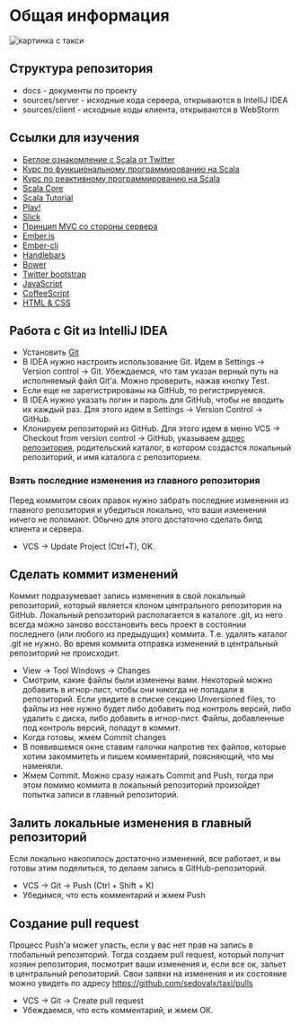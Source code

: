 # Общая информация

![картинка с такси](http://tutlink.ru/uploads/posts/2015-02/1422886299_i-worked-in-a-taxi.jpg)

## Структура репозитория

* docs - документы по проекту
* sources/server - исходные кода сервера, открываются в IntelliJ IDEA
* sources/client - исходные коды клиента, открываются в WebStorm
 
## Ссылки для изучения

* [Беглое ознакомление с Scala от Twitter](http://twitter.github.io/scala_school/ru/)
* [Курс по функциональному программированию на Scala](https://www.coursera.org/course/progfun)
* [Курс по реактивному программированию на Scala](https://www.coursera.org/course/reactive)
* [Scala Core](http://docs.scala-lang.org/overviews/?_ga=1.38818155.975264336.1424212558)
* [Scala Tutorial](http://docs.scala-lang.org/tutorials/)
* [Play!](https://playframework.com/documentation/2.3.x/Home)
* [Slick](http://slick.typesafe.com/doc/2.1.0/)
* [Принцип MVC со стороны сервера](https://www.playframework.com/documentation/1.0/main)
* [Ember.js](http://emberjs.com/guides/)
* [Ember-cli](http://www.ember-cli.com/#overview)
* [Handlebars](http://handlebarsjs.com/)
* [Bower](http://bower.io/)
* [Twitter bootstrap](http://getbootstrap.com/css/)
* [JavaScript](http://www.codecademy.com/en/tracks/javascript)
* [CoffeeScript](http://coffeescript.org/)
* [HTML & CSS](http://www.codecademy.com/en/tracks/web)

## Работа с Git из IntelliJ IDEA

* Установить [Git](http://git-scm.com/)
* В IDEA нужно настроить использование Git. Идем в Settings -> Version control -> Git. Убеждаемся, что там указан верный 
путь на исполняемый файл Git'а. Можно проверить, нажав кнопку Test.
* Если еще не зарегистрированы на GitHub, то регистрируемся. 
* В IDEA нужно указать логин и пароль для GitHub, чтобы не вводить их каждый раз. Для этого идем в Settings -> Version Control -> GitHub.
* Клонируем репозиторий из GitHub. Для этого идем в меню VCS -> Checkout from version control -> GitHub, указываем [адрес 
репозитория](https://github.com/sedovalx/taxi.git), родительский каталог, в котором создастся локальный репозиторий, и 
имя каталога с репозиторием.

### Взять последние изменения из главного репозитория

Перед коммитом своих правок нужно забрать последние изменения из главного репозитория и убедиться локально, что 
ваши изменения ничего не поломают. Обычно для этого достаточно сделать билд клиента и сервера.

* VCS -> Update Project (Ctrl+T), OK.

## Сделать коммит изменений

Коммит подразумевает запись изменения в свой локальный репозиторий, который является клоном центрального репозитория на GitHub. 
Локальный репозиторий располагается в каталоге .git, из него всегда можно заново восстановить весь проект в состоянии последнего 
(или любого из предыдущих) коммита. Т.е. удалять каталог .git не нужно. Во время коммита отправка изменений в центральный репозиторий 
не происходит.

* View -> Tool Windows -> Changes
* Смотрим, какие файлы были изменены вами. Некоторый можно добавить в игнор-лист, чтобы они никогда не попадали в репозиторий. Если увидите
в списке секцию Unversioned files, то файлы из нее нужно будет либо добавить под контроль версий, либо удалить с диска, либо добавить в 
игнор-лист. Файлы, добавленные под контроль версий, попадут в коммит.
* Когда готовы, жмем Commit changes 
* В появившемся окне ставим галочки напротив тех файлов, которые хотим закоммитеть и пишем комментарий, поясняющий, что мы наменяли. 
* Жмем Commit. Можно сразу нажать Commit and Push, тогда при этом помимо коммита в локальный репозиторий произойдет попытка записи в 
главный репозиторий.

## Залить локальные изменения в главный репозиторий

Если локально накопилось достаточно изменений, все работает, и вы готовы этим поделиться, то делаем запись в GitHub-репозиторий.

* VCS -> Git -> Push (Ctrl + Shift + K)
* Убедимся, что есть комментарий и жмем Push

## Создание pull request

Процесс Push'а может упасть, если у вас нет прав на запись в глобальный репозиторий. Тогда создаем pull request, который получит хозяин
репозитория, посмотрит ваши изменения и, если все ок, зальет в центральный репозиторий. Свои заявки на изменения и их состояние можно увидеть 
по адресу https://github.com/sedovalx/taxi/pulls

* VCS -> Git -> Create pull request
* Убеждаемся, что есть комментарий, и жмем ОК.

